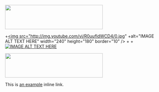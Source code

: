 <a href="https://my.pcloud.com/publink/show?code=kZ5oRqZPQMHwgp6fzJwBVtSVLLImBSXBOBy#tpl=publicfoldergrid" target="_blank"><img src="https://media.giphy.com/media/4pikC5WX05Zra/giphy.gif" width="320" height="80" border="0"></a><br>

 +<a href="http://www.youtube.com/watch?feature=player_embedded&v=R0uufIdWCD4
+" target="_blank"><img src="http://img.youtube.com/vi/R0uufIdWCD4/0.jpg" 
+alt="IMAGE ALT TEXT HERE" width="240" height="180" border="10" /></a>
+
+[![IMAGE ALT TEXT HERE](http://img.youtube.com/vi/R0uufIdWCD4/0.jpg)](http://www.youtube.com/watch?v=R0uufIdWCD4)

<a href="https://my.pcloud.com/publink/show?code=XZXajqZj8iBRIpBJnk2znequyS33ujwX3dy" target="_blank"><img src="https://media.giphy.com/media/4pikC5WX05Zra/giphy.gif" width="320" height="80" border="0"></a><br>

<p>This is <a href="http://example.com/" title="Title">an example</a> inline link.</p>  
